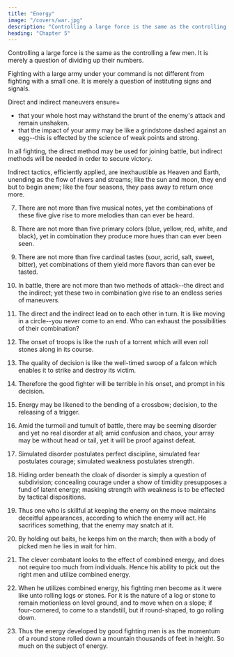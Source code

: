 ```yaml
---
title: "Energy"
image: "/covers/war.jpg"
description: "Controlling a large force is the same as the controlling a few men. It is merely a question of dividing up their numbers"
heading: "Chapter 5"
---
```




Controlling a large force is the same as the controlling a few men. It is merely a question of dividing up their numbers.

Fighting with a large army under your command is not different from fighting with a small one. It is merely a question of instituting signs and signals.

Direct and indirect maneuvers ensure= 
- that your whole host may withstand the brunt of the enemy's attack and remain unshaken.
- that the impact of your army may be like a grindstone dashed against an egg--this is effected by the science of weak points and strong.

In all fighting, the direct method may be used for joining battle, but indirect methods will be needed in order to secure victory.

Indirect tactics, efficiently applied, are inexhaustible as Heaven and Earth, unending as the flow of rivers and streams; like the sun and moon, they end but to begin anew; like the four seasons, they pass away to return once more.

7. There are not more than five musical notes, yet the combinations of these five give rise to more melodies than can ever be heard.

8. There are not more than five primary colors (blue, yellow, red, white, and black), yet in combination they produce more hues than can ever been seen.

9. There are not more than five cardinal tastes (sour, acrid, salt, sweet, bitter), yet combinations of them yield more flavors than can ever be tasted.

10. In battle, there are not more than two methods of attack--the direct and the indirect; yet these two in combination give rise to an endless series of maneuvers.

11. The direct and the indirect lead on to each other in turn. It is like moving in a circle--you never come to an end. Who can exhaust the possibilities of their combination?

12. The onset of troops is like the rush of a torrent which will even roll stones along in its course.

13. The quality of decision is like the well-timed swoop of a falcon which enables it to strike and destroy its victim.

14. Therefore the good fighter will be terrible in his onset, and prompt in his decision.

15. Energy may be likened to the bending of a crossbow; decision, to the releasing of a trigger.

16. Amid the turmoil and tumult of battle, there may be seeming disorder and yet no real disorder at all; amid confusion and chaos, your array may be without head or tail, yet it will be proof against defeat.

17. Simulated disorder postulates perfect discipline, simulated fear postulates courage; simulated weakness postulates strength.

18. Hiding order beneath the cloak of disorder is simply a question of subdivision; concealing courage under a show of timidity presupposes a fund of latent energy; masking strength with weakness is to be effected by tactical dispositions.

19. Thus one who is skillful at keeping the enemy on the move maintains deceitful appearances, according to which the enemy will act. He sacrifices something, that the enemy may snatch at it.

20. By holding out baits, he keeps him on the march; then with a body of picked men he lies in wait for him.

21. The clever combatant looks to the effect of combined energy, and does not require too much from individuals. Hence his ability to pick out the right men and utilize combined energy.

22. When he utilizes combined energy, his fighting men become as it were like unto rolling logs or stones. For it is the nature of a log or stone to remain motionless on level ground, and to move when on a slope; if four-cornered, to come to a standstill, but if round-shaped, to go rolling down.

23. Thus the energy developed by good fighting men is as the momentum of a round stone rolled down a mountain thousands of feet in height. So much on the subject of energy.
